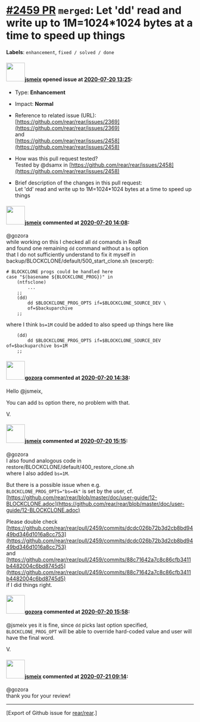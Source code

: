[\#2459 PR](https://github.com/rear/rear/pull/2459) `merged`: Let 'dd' read and write up to 1M=1024\*1024 bytes at a time to speed up things
============================================================================================================================================

**Labels**: `enhancement`, `fixed / solved / done`

#### <img src="https://avatars.githubusercontent.com/u/1788608?u=925fc54e2ce01551392622446ece427f51e2f0ce&v=4" width="50">[jsmeix](https://github.com/jsmeix) opened issue at [2020-07-20 13:25](https://github.com/rear/rear/pull/2459):

-   Type: **Enhancement**

-   Impact: **Normal**

-   Reference to related issue (URL):  
    [https://github.com/rear/rear/issues/2369](https://github.com/rear/rear/issues/2369)  
    and  
    [https://github.com/rear/rear/issues/2458](https://github.com/rear/rear/issues/2458)

-   How was this pull request tested?  
    Tested by @dsamx in
    [https://github.com/rear/rear/issues/2458](https://github.com/rear/rear/issues/2458)

-   Brief description of the changes in this pull request:  
    Let 'dd' read and write up to 1M=1024\*1024 bytes at a time to speed
    up things

#### <img src="https://avatars.githubusercontent.com/u/1788608?u=925fc54e2ce01551392622446ece427f51e2f0ce&v=4" width="50">[jsmeix](https://github.com/jsmeix) commented at [2020-07-20 14:08](https://github.com/rear/rear/pull/2459#issuecomment-661062463):

@gozora  
while working on this I checked all `dd` comands in ReaR  
and found one remaining `dd` command without a `bs` option  
that I do not sufficiently understand to fix it myself in  
backup/BLOCKCLONE/default/500\_start\_clone.sh (excerpt):

    # BLOCKCLONE progs could be handled here
    case "$(basename ${BLOCKCLONE_PROG})" in
        (ntfsclone)
            ...
        ;;
        (dd)
            dd $BLOCKCLONE_PROG_OPTS if=$BLOCKCLONE_SOURCE_DEV \
            of=$backuparchive
        ;;

where I think `bs=1M` could be added to also speed up things here like

        (dd)
            dd $BLOCKCLONE_PROG_OPTS if=$BLOCKCLONE_SOURCE_DEV of=$backuparchive bs=1M
        ;;

#### <img src="https://avatars.githubusercontent.com/u/12116358?u=1c5ba9dcee5ca3082f03029a7fbe647efd30eb49&v=4" width="50">[gozora](https://github.com/gozora) commented at [2020-07-20 14:38](https://github.com/rear/rear/pull/2459#issuecomment-661080780):

Hello @jsmeix,

You can add `bs` option there, no problem with that.

V.

#### <img src="https://avatars.githubusercontent.com/u/1788608?u=925fc54e2ce01551392622446ece427f51e2f0ce&v=4" width="50">[jsmeix](https://github.com/jsmeix) commented at [2020-07-20 15:15](https://github.com/rear/rear/pull/2459#issuecomment-661102629):

@gozora  
I also found analogous code in
restore/BLOCKCLONE/default/400\_restore\_clone.sh  
where I also added `bs=1M`.

But there is a possible issue when e.g.  
`BLOCKCLONE_PROG_OPTS="bs=4k"` is set by the user, cf.  
[https://github.com/rear/rear/blob/master/doc/user-guide/12-BLOCKCLONE.adoc](https://github.com/rear/rear/blob/master/doc/user-guide/12-BLOCKCLONE.adoc)

Please double check  
[https://github.com/rear/rear/pull/2459/commits/dcdc026b72b3d2cb8bd9449bd346d1016a8cc753](https://github.com/rear/rear/pull/2459/commits/dcdc026b72b3d2cb8bd9449bd346d1016a8cc753)  
and  
[https://github.com/rear/rear/pull/2459/commits/88c71642a7c8c86cfb3411b4482004c6bd8745d5](https://github.com/rear/rear/pull/2459/commits/88c71642a7c8c86cfb3411b4482004c6bd8745d5)  
if I did things right.

#### <img src="https://avatars.githubusercontent.com/u/12116358?u=1c5ba9dcee5ca3082f03029a7fbe647efd30eb49&v=4" width="50">[gozora](https://github.com/gozora) commented at [2020-07-20 15:58](https://github.com/rear/rear/pull/2459#issuecomment-661128605):

@jsmeix yes it is fine, since `dd` picks last option specified,
`BLOCKCLONE_PROG_OPT` will be able to override hard-coded value and user
will have the final word.

V.

#### <img src="https://avatars.githubusercontent.com/u/1788608?u=925fc54e2ce01551392622446ece427f51e2f0ce&v=4" width="50">[jsmeix](https://github.com/jsmeix) commented at [2020-07-21 09:14](https://github.com/rear/rear/pull/2459#issuecomment-661737820):

@gozora  
thank you for your review!

------------------------------------------------------------------------

\[Export of Github issue for
[rear/rear](https://github.com/rear/rear).\]
